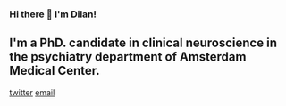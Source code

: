 ### Hi there 👋 I'm Dilan! 

## I'm a PhD. candidate in clinical neuroscience in the psychiatry department of Amsterdam Medical Center.  

[twitter](https://twitter.com/yucelled)
[email](yuceldilan@gmail.com)

